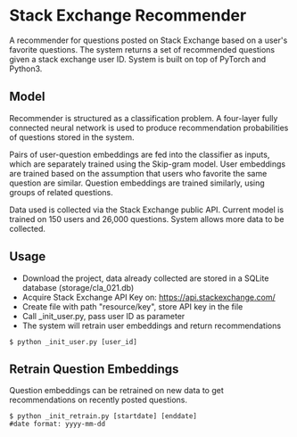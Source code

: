 # Stack Exchange Recommender

A recommender for questions posted on Stack Exchange based on a user's favorite questions. The system returns a set of recommended questions given a stack exchange user ID. System is built on top of PyTorch and Python3.

## Model

Recommender is structured as a classification problem. A four-layer fully connected neural network is used to produce recommendation probabilities of questions stored in the system. 

Pairs of user-question embeddings are fed into the classifier as inputs, which are separately trained using the Skip-gram model. User embeddings are trained based on the assumption that users who favorite the same question are similar. Question embeddings are trained similarly, using groups of related questions.

Data used is collected via the Stack Exchange public API. Current model is trained on 150 users and 26,000 questions. System allows more data to be collected.

## Usage

* Download the project, data already collected are stored in a SQLite database (storage/cla_021.db)
* Acquire Stack Exchange API Key on: https://api.stackexchange.com/
* Create file with path "resource/key", store API key in the file
* Call \_init\_user.py, pass user ID as parameter
* The system will retrain user embeddings and return recommendations

```
$ python _init_user.py [user_id]
```
## Retrain Question Embeddings

Question embeddings can be retrained on new data to get recommendations on recently posted questions.

```
$ python _init_retrain.py [startdate] [enddate]
#date format: yyyy-mm-dd
```
